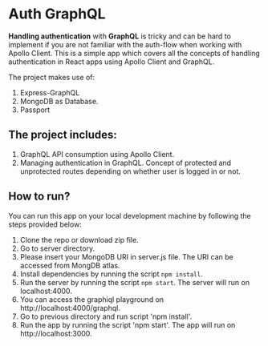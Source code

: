 # Auth GraphQL

**Handling authentication** with **GraphQL** is tricky and can be hard to implement if you are not familiar with the auth-flow when working with Apollo Client. This is a simple app which covers all the concepts of handling authentication in React apps using Apollo Client and GraphQL.

The project makes use of:
1. Express-GraphQL
2. MongoDB as Database.
3. Passport

## The project includes:
1. GraphQL API consumption using Apollo Client.
2. Managing authentication in GraphQL. Concept of protected and unprotected routes depending on whether user is logged in or not.

## How to run?
You can run this app on your local development machine by following the steps provided below:

1. Clone the repo or download zip file.
2. Go to server directory.
3. Please insert your MongoDB URI in server.js file. The URI can be accessed from MongDB atlas.
4. Install dependencies by running the script `npm install`.
5. Run the server by running the script `npm start`. The server will run on localhost:4000.
6. You can access the graphiql playground on http://localhost:4000/graphql.
7. Go to previous directory and run script 'npm install'.
8. Run the app by running the script 'npm start'. The app will run on http://localhost:3000.

